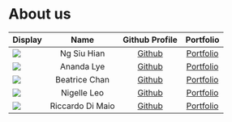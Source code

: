 # About us

Display | Name | Github Profile | Portfolio 
--------|:----:|:--------------:|:---------:
![](https://via.placeholder.com/100.png?text=Photo) | Ng Siu Hian | [Github](https://github.com/siuhian) | [Portfolio](docs/team/johndoe.md)
![](https://via.placeholder.com/100.png?text=Photo) | Ananda Lye | [Github](https://github.com/) | [Portfolio](docs/team/johndoe.md)
![](https://via.placeholder.com/100.png?text=Photo) | Beatrice Chan | [Github](https://github.com/btricec) | [Portfolio](docs/team/johndoe.md)
![](https://via.placeholder.com/100.png?text=Photo) | Nigelle Leo | [Github](https://github.com/nigellenl) | [Portfolio](docs/team/johndoe.md)
![](https://via.placeholder.com/100.png?text=Photo) | Riccardo Di Maio | [Github](https://github.com/rdimaio) | [Portfolio](docs/team/johndoe.md)

